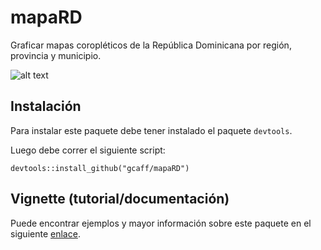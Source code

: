 # mapaRD
Graficar mapas coropléticos de la República Dominicana por región, provincia y municipio.

![alt text][imagen]

[imagen]: https://raw.githubusercontent.com/gcaff/mapaRD/master/vignettes/images/municipal.png "Mapa cloroplético"

## Instalación

Para instalar este paquete debe tener instalado el paquete `devtools`.

Luego debe correr el siguiente script:

```
devtools::install_github("gcaff/mapaRD")
```

## Vignette (tutorial/documentación)

Puede encontrar ejemplos y mayor información sobre este paquete en el siguiente [enlace](https://gcaff.github.io/packages/R/mapaRD.html "mapaRD Vignette").
